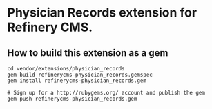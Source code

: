 # Physician Records extension for Refinery CMS.

## How to build this extension as a gem

    cd vendor/extensions/physician_records
    gem build refinerycms-physician_records.gemspec
    gem install refinerycms-physician_records.gem

    # Sign up for a http://rubygems.org/ account and publish the gem
    gem push refinerycms-physician_records.gem